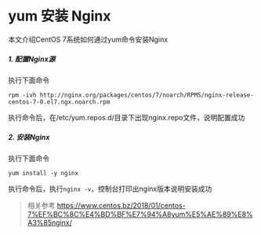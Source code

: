 # yum 安装 Nginx

本文介绍CentOS 7系统如何通过yum命令安装Nginx

##### 1. 配置Nginx源

执行下面命令

```shell
rpm -ivh http://nginx.org/packages/centos/7/noarch/RPMS/nginx-release-centos-7-0.el7.ngx.noarch.rpm
```

执行命令后，在/etc/yum.repos.d/目录下出现nginx.repo文件，说明配置成功

##### 2. 安装Nginx

执行下面命令

```shell
yum install -y nginx
```

执行命令后，执行`nginx -v`，控制台打印出nginx版本说明安装成功

> 相关参考
> https://www.centos.bz/2018/01/centos-7%EF%BC%8C%E4%BD%BF%E7%94%A8yum%E5%AE%89%E8%A3%85nginx/

